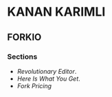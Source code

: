 # KANAN KARIMLI

## FORKIO

### Sections
- *Revolutionary Editor*.
- *Here Is What You Get*.
- *Fork Pricing*
